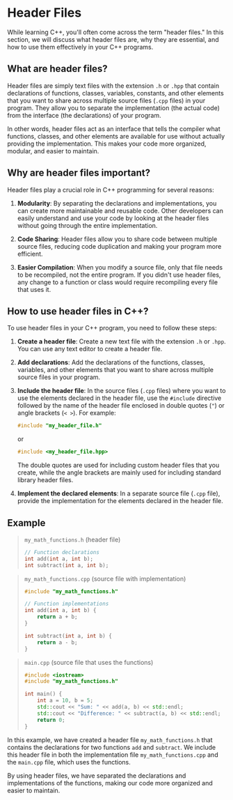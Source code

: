 # Header Files

While learning C++, you'll often come across the term "header files." In this section, we will discuss what header files are, why they are essential, and how to use them effectively in your C++ programs.

## What are header files?

Header files are simply text files with the extension `.h` or `.hpp` that contain declarations of functions, classes, variables, constants, and other elements that you want to share across multiple source files (`.cpp` files) in your program. They allow you to separate the implementation (the actual code) from the interface (the declarations) of your program.

In other words, header files act as an interface that tells the compiler what functions, classes, and other elements are available for use without actually providing the implementation. This makes your code more organized, modular, and easier to maintain.

## Why are header files important?

Header files play a crucial role in C++ programming for several reasons:

1. **Modularity**: By separating the declarations and implementations, you can create more maintainable and reusable code. Other developers can easily understand and use your code by looking at the header files without going through the entire implementation.

2. **Code Sharing**: Header files allow you to share code between multiple source files, reducing code duplication and making your program more efficient.

3. **Easier Compilation**: When you modify a source file, only that file needs to be recompiled, not the entire program. If you didn't use header files, any change to a function or class would require recompiling every file that uses it.

## How to use header files in C++?

To use header files in your C++ program, you need to follow these steps:

1. **Create a header file**: Create a new text file with the extension `.h` or `.hpp`. You can use any text editor to create a header file.

2. **Add declarations**: Add the declarations of the functions, classes, variables, and other elements that you want to share across multiple source files in your program.

3. **Include the header file**: In the source files (`.cpp` files) where you want to use the elements declared in the header file, use the `#include` directive followed by the name of the header file enclosed in double quotes (`"`) or angle brackets (`< >`). For example:

   ```cpp
   #include "my_header_file.h"
   ```

   or

   ```cpp
   #include <my_header_file.hpp>
   ```

   The double quotes are used for including custom header files that you create, while the angle brackets are mainly used for including standard library header files.

4. **Implement the declared elements**: In a separate source file (`.cpp` file), provide the implementation for the elements declared in the header file.

## Example

> `my_math_functions.h` (header file)
> 
> ```cpp
> // Function declarations
> int add(int a, int b);
> int subtract(int a, int b);
> ```

> `my_math_functions.cpp` (source file with implementation)
> 
> ```cpp
> #include "my_math_functions.h"
>
> // Function implementations
> int add(int a, int b) {
>     return a + b;
> }
>
> int subtract(int a, int b) {
>     return a - b;
> }
> ```

> `main.cpp` (source file that uses the functions)
>
> ```cpp
> #include <iostream>
> #include "my_math_functions.h"
>
> int main() {
>     int a = 10, b = 5;
>     std::cout << "Sum: " << add(a, b) << std::endl;
>     std::cout << "Difference: " << subtract(a, b) << std::endl;
>     return 0;
> }
> ```

In this example, we have created a header file `my_math_functions.h` that contains the declarations for two functions `add` and `subtract`. We include this header file in both the implementation file `my_math_functions.cpp` and the `main.cpp` file, which uses the functions.

By using header files, we have separated the declarations and implementations of the functions, making our code more organized and easier to maintain.